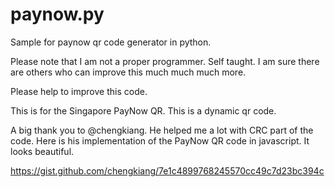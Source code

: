 # paynow.py
Sample for paynow qr code generator in python.

Please note that I am not a proper programmer. Self taught.
I am sure there are others who can improve this much much much more.

Please help to improve this code.

This is for the Singapore PayNow QR. This is a dynamic qr code.

A big thank you to @chengkiang. He helped me a lot with CRC part of the code.
Here is his implementation of the PayNow QR code in javascript. It looks beautiful.

https://gist.github.com/chengkiang/7e1c4899768245570cc49c7d23bc394c
